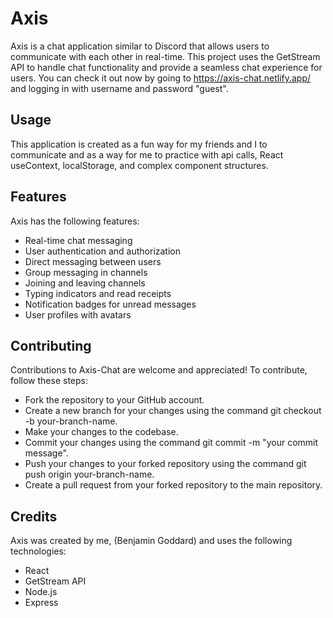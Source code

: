 # Axis
Axis is a chat application similar to Discord that allows users to communicate with each other in real-time. This project uses the GetStream API to handle chat functionality and provide a seamless chat experience for users. You can check it out now by going to https://axis-chat.netlify.app/ and logging in with username and password "guest".

## Usage

This application is created as a fun way for my friends and I to communicate and as a way for me to practice with api calls, React useContext, localStorage, and complex component structures.

## Features

Axis has the following features:

* Real-time chat messaging
* User authentication and authorization
* Direct messaging between users
* Group messaging in channels
* Joining and leaving channels
* Typing indicators and read receipts
* Notification badges for unread messages
* User profiles with avatars

## Contributing

Contributions to Axis-Chat are welcome and appreciated! To contribute, follow these steps:

* Fork the repository to your GitHub account.
* Create a new branch for your changes using the command git checkout -b your-branch-name.
* Make your changes to the codebase.
* Commit your changes using the command git commit -m "your commit message".
* Push your changes to your forked repository using the command git push origin your-branch-name.
* Create a pull request from your forked repository to the main repository.

## Credits

Axis was created by me, (Benjamin Goddard) and uses the following technologies:

* React
* GetStream API
* Node.js
* Express
